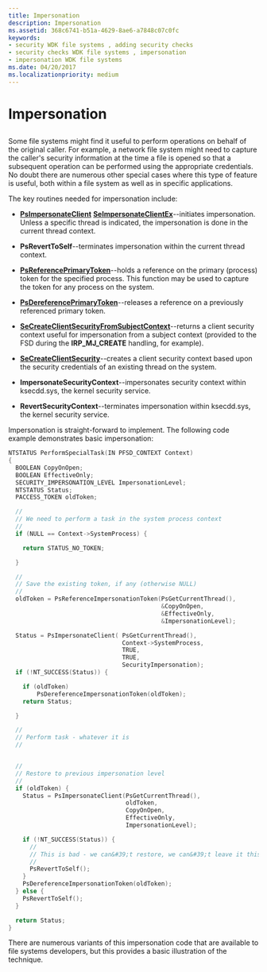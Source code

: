 ```yaml
---
title: Impersonation
description: Impersonation
ms.assetid: 368c6741-b51a-4629-8ae6-a7848c07c0fc
keywords:
- security WDK file systems , adding security checks
- security checks WDK file systems , impersonation
- impersonation WDK file systems
ms.date: 04/20/2017
ms.localizationpriority: medium
---
```


# Impersonation


## <span id="ddk_impersonation_if"></span><span id="DDK_IMPERSONATION_IF"></span>


Some file systems might find it useful to perform operations on behalf of the original caller. For example, a network file system might need to capture the caller's security information at the time a file is opened so that a subsequent operation can be performed using the appropriate credentials. No doubt there are numerous other special cases where this type of feature is useful, both within a file system as well as in specific applications.

The key routines needed for impersonation include:

-   [**PsImpersonateClient**](https://msdn.microsoft.com/library/windows/hardware/ff551907) [**SeImpersonateClientEx**](https://msdn.microsoft.com/library/windows/hardware/ff556659)--initiates impersonation. Unless a specific thread is indicated, the impersonation is done in the current thread context.

-   **PsRevertToSelf**--terminates impersonation within the current thread context.

-   [**PsReferencePrimaryToken**](https://msdn.microsoft.com/library/windows/hardware/ff551930)--holds a reference on the primary (process) token for the specified process. This function may be used to capture the token for any process on the system.

-   [**PsDereferencePrimaryToken**](https://msdn.microsoft.com/library/windows/hardware/ff551896)--releases a reference on a previously referenced primary token.

-   [**SeCreateClientSecurityFromSubjectContext**](https://msdn.microsoft.com/library/windows/hardware/ff556598)--returns a client security context useful for impersonation from a subject context (provided to the FSD during the **IRP\_MJ\_CREATE** handling, for example).

-   [**SeCreateClientSecurity**](https://msdn.microsoft.com/library/windows/hardware/ff556595)--creates a client security context based upon the security credentials of an existing thread on the system.

-   **ImpersonateSecurityContext**--impersonates security context within ksecdd.sys, the kernel security service.

-   **RevertSecurityContext**--terminates impersonation within ksecdd.sys, the kernel security service.

Impersonation is straight-forward to implement. The following code example demonstrates basic impersonation:

```cpp
NTSTATUS PerformSpecialTask(IN PFSD_CONTEXT Context)
{
  BOOLEAN CopyOnOpen;
  BOOLEAN EffectiveOnly;
  SECURITY_IMPERSONATION_LEVEL ImpersonationLevel;
  NTSTATUS Status;
  PACCESS_TOKEN oldToken;

  //
  // We need to perform a task in the system process context
  //
  if (NULL == Context->SystemProcess) {

    return STATUS_NO_TOKEN;

  }

  //
  // Save the existing token, if any (otherwise NULL)
  //
  oldToken = PsReferenceImpersonationToken(PsGetCurrentThread(),
                                           &CopyOnOpen,
                                           &EffectiveOnly,
                                           &ImpersonationLevel);

  Status = PsImpersonateClient( PsGetCurrentThread(),
                                Context->SystemProcess,
                                TRUE,
                                TRUE,
                                SecurityImpersonation);
  if (!NT_SUCCESS(Status)) {

    if (oldToken)
        PsDereferenceImpersonationToken(oldToken);
    return Status;

  }

  //
  // Perform task - whatever it is
  //


  //
  // Restore to previous impersonation level
  //
  if (oldToken) {
    Status = PsImpersonateClient(PsGetCurrentThread(),
                                 oldToken,
                                 CopyOnOpen,
                                 EffectiveOnly,
                                 ImpersonationLevel);

    if (!NT_SUCCESS(Status)) {
      //
      // This is bad - we can&#39;t restore, we can&#39;t leave it this way 
      //
      PsRevertToSelf();
    }
    PsDereferenceImpersonationToken(oldToken);
  } else {
    PsRevertToSelf();
  }

  return Status;
}
```

There are numerous variants of this impersonation code that are available to file systems developers, but this provides a basic illustration of the technique.

 

 




